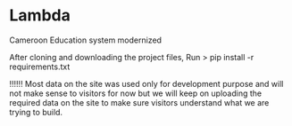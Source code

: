 # Lambda
Cameroon Education system modernized


After cloning and downloading the project files,
Run > pip install -r requirements.txt

!!!!!! Most data on the site was used only for development purpose and will not make sense to visitors for now but we will keep on uploading the required data on the site to make sure visitors understand what we are trying to build.

